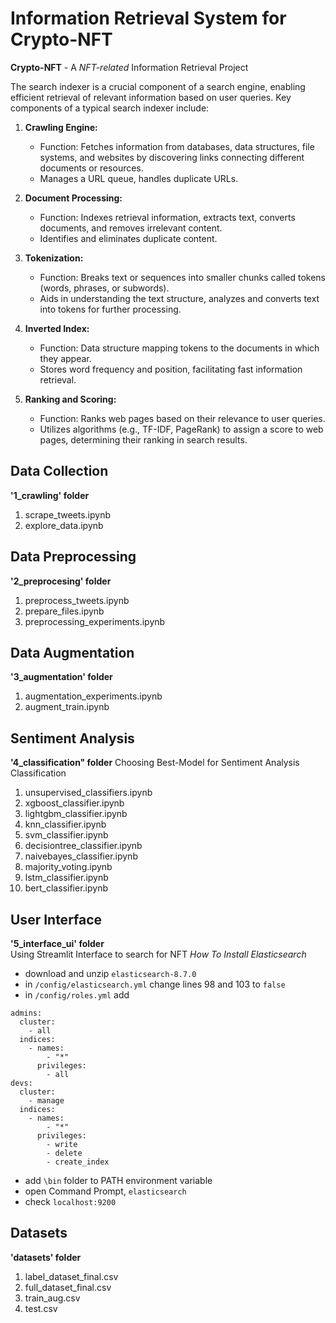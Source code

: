 # Information Retrieval System for Crypto-NFT 
**Crypto-NFT** - A *NFT-related* Information Retrieval Project  

The search indexer is a crucial component of a search engine, enabling efficient retrieval of relevant information based on user queries. Key components of a typical search indexer include:

1. **Crawling Engine:**
   - Function: Fetches information from databases, data structures, file systems, and websites by discovering links connecting different documents or resources.
   - Manages a URL queue, handles duplicate URLs.

2. **Document Processing:**
   - Function: Indexes retrieval information, extracts text, converts documents, and removes irrelevant content.
   - Identifies and eliminates duplicate content.

3. **Tokenization:**
   - Function: Breaks text or sequences into smaller chunks called tokens (words, phrases, or subwords).
   - Aids in understanding the text structure, analyzes and converts text into tokens for further processing.

4. **Inverted Index:**
   - Function: Data structure mapping tokens to the documents in which they appear.
   - Stores word frequency and position, facilitating fast information retrieval.

5. **Ranking and Scoring:**
   - Function: Ranks web pages based on their relevance to user queries.
   - Utilizes algorithms (e.g., TF-IDF, PageRank) to assign a score to web pages, determining their ranking in search results.
   

## Data Collection
**'1_crawling' folder**
1. scrape_tweets.ipynb
2. explore_data.ipynb  

## Data Preprocessing
**'2_preprocesing' folder**
1. preprocess_tweets.ipynb
2. prepare_files.ipynb
3. preprocessing_experiments.ipynb  

## Data Augmentation
**'3_augmentation' folder**
1. augmentation_experiments.ipynb
2. augment_train.ipynb  

## Sentiment Analysis
**'4_classification" folder**
Choosing Best-Model for Sentiment Analysis Classification
1. unsupervised_classifiers.ipynb
2. xgboost_classifier.ipynb
3. lightgbm_classifier.ipynb
4. knn_classifier.ipynb
5. svm_classifier.ipynb
6. decisiontree_classifier.ipynb
7. naivebayes_classifier.ipynb
8. majority_voting.ipynb
9. lstm_classifier.ipynb
10. bert_classifier.ipynb  

## User Interface
**'5_interface_ui' folder**  
Using Streamlit Interface to search for NFT 
*How To Install Elasticsearch*
* download and unzip `elasticsearch-8.7.0`
* in `/config/elasticsearch.yml` change lines 98 and 103 to `false`
* in `/config/roles.yml` add  
```
admins:
  cluster:
    - all
  indices:
    - names:
        - "*"
      privileges:
        - all
devs:
  cluster:
    - manage
  indices:
    - names:
        - "*"
      privileges:
        - write
        - delete
        - create_index
```
* add `\bin` folder to PATH environment variable
* open Command Prompt, `elasticsearch`
* check `localhost:9200`  
 
## Datasets
**'datasets' folder**
1. label_dataset_final.csv
2. full_dataset_final.csv
3. train_aug.csv
4. test.csv